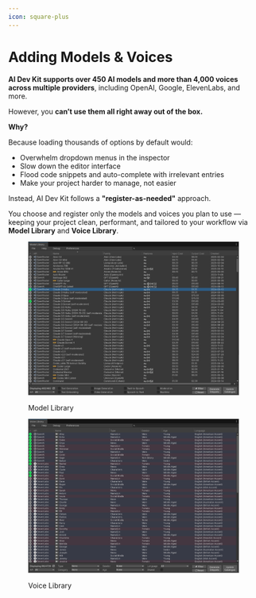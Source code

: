 ```yaml
---
icon: square-plus
---
```


# Adding Models & Voices

**AI Dev Kit supports over 450 AI models and more than 4,000 voices across multiple providers**, including OpenAI, Google, ElevenLabs, and more.

However, you **can’t use them all right away out of the box.**

**Why?**

Because loading thousands of options by default would:

* Overwhelm dropdown menus in the inspector
* Slow down the editor interface
* Flood code snippets and auto-complete with irrelevant entries
* Make your project harder to manage, not easier

Instead, AI Dev Kit follows a **"register-as-needed"** approach.

You choose and register only the models and voices you plan to use — keeping your project clean, performant, and tailored to your workflow via **Model Library** and **Voice Library**.

<figure><img src="../../.gitbook/assets/image (103).png" alt="" width="563"><figcaption><p>Model Library</p></figcaption></figure>

<figure><img src="../../.gitbook/assets/image (104).png" alt="" width="563"><figcaption><p>Voice Library</p></figcaption></figure>

